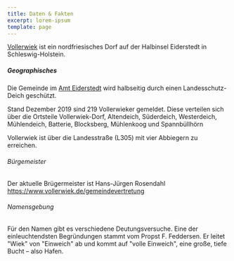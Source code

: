```yaml
---
title: Daten & Fakten
excerpt: lorem-ipsum
template: page
---
```

[Vollerwiek](https://www.vollerwiek.de) ist ein nordfriesisches Dorf auf der Halbinsel Eiderstedt in Schleswig-Holstein. 

##### Geographisches
Die Gemeinde im [Amt Eiderstedt](https://www.amt-eiderstedt.de/Amt-und-Gemeinden/Gemeinden/Vollerwiek) wird halbseitig durch einen Landesschutz-Deich geschützt. 

Stand Dezember 2019 sind 219 Vollerwieker gemeldet. Diese verteilen sich über die Ortsteile Vollerwiek-Dorf, Altendeich, Süderdeich, Westerdeich, Mühlendeich, Batterie, Blocksberg, Mühlenkoog und Spannbüllhörn

Vollerwiek ist über die Landesstraße (L305) mit vier Abbiegern zu erreichen. 


###### Bürgemeister 
Der aktuelle Brügermeister ist Hans-Jürgen Rosendahl https://www.vollerwiek.de/gemeindevertretung 

###### Namensgebung
Für den Namen gibt es verschiedene Deutungsversuche. Eine der 
einleuchtendsten Begründungen stammt vom Propst F. Feddersen. Er leitet "Wiek" von "Einweich" ab und kommt auf "volle Einweich", eine große, tiefe Bucht – also Hafen. 

